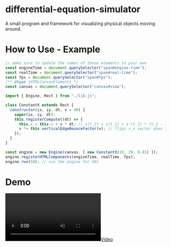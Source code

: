 # differential-equation-simulator

A small program and framework for visualizing physical objects moving around.

# How to Use - Example

```js
// make sure to update the names of these elements to your own
const engineTime = document.querySelector("span#engine-time");
const realTime = document.querySelector("span#real-time");
const fps = document.querySelector("span#fps");
/** @type {HTMLCanvasElement} */
const canvas = document.querySelector("canvas#view");

import { Engine, Rect } from "./lib.js";

class ConstantX extends Rect {
  constructor(ix, iy, dt, v = 40) {
    super(ix, iy, dt);
    this.registerCompute((dt) => {
      this.x = this.x + v * dt; // s(t_2) = s(t_1) + s'(t_1) * (t_2 - t_1)
      v *= this.verticalEdgeBounceFactor(v); // flips v_x vector when the `Rect` touches the left or right edge
    });
  }
}

const engine = new Engine(canvas, [ new ConstantX(10, 20, 0.01) ]);
engine.registerHTMLComponents(engineTime, realTime, fps);
engine.run(50); // run the engine for 50s
```

# Demo

[![](./demo/demo.mp4)](Demo)
